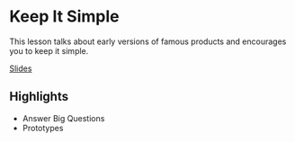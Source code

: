 # Keep It Simple
This lesson talks about early versions of famous products and encourages you to keep it simple.

[Slides](https://dpi-we.github.io/slides-keep-it-simple)

## Highlights
- Answer Big Questions
- Prototypes
